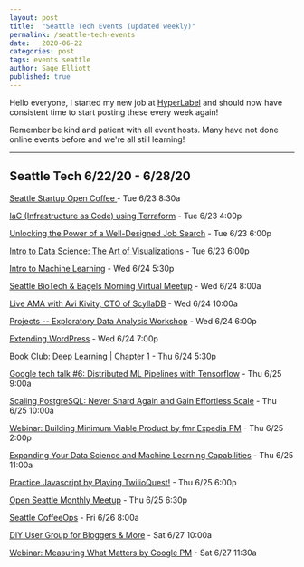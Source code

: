 ```yaml
---
layout: post
title:  "Seattle Tech Events (updated weekly)"
permalink: /seattle-tech-events
date:   2020-06-22
categories: post
tags: events seattle
author: Sage Elliott
published: true
---
```


Hello everyone, I started my new job at [HyperLabel](https://hyperlabel.com/)
and should now have consistent time to start posting these every week again!

Remember be kind and patient with all event hosts. Many have not done online events before and we're all still learning!

------- 

## Seattle Tech 6/22/20 - 6/28/20

[Seattle Startup Open Coffee ](https://www.meetup.com/Seattle-Startups-Open-Coffee/events/hzlpqrybcjbfc/) - Tue 6/23 8:30a

[IaC (Infrastructure as Code) using Terraform](https://www.meetup.com/A-I-Big-Data-Gurus-Seattle/events/wqqhsrybcjbfc/) - Tue 6/23 4:00p

[Unlocking the Power of a Well-Designed Job Search](https://www.meetup.com/Seattle-University-Web-Developers-Meetup/events/270203118/) - Tue 6/23 6:00p

[Intro to Data Science: The Art of Visualizations](https://www.meetup.com/Learn-to-Code-Thinkful-Seattle/events/270916484/) - Tue 6/23 6:00p

[Intro to Machine Learning](https://www.eventbrite.com/e/intro-to-machine-learning-tickets-108906722940) - Wed 6/24 5:30p

[Seattle BioTech & Bagels Morning Virtual Meetup](https://www.meetup.com/Seattle-BioTech-Bagels-Morning-Meetup/events/lrnxnrybcjbgc/) - Wed 6/24 8:00a

[Live AMA with Avi Kivity, CTO of ScyllaDB](https://www.meetup.com/seattle-data-geeks/events/271366823/) - Wed 6/24 10:00a

[Projects -- Exploratory Data Analysis Workshop](https://www.meetup.com/Seattle-WiDS-Meetup/events/sbnksrybcjbgc/) - Wed 6/24 6:00p

[Extending WordPress](https://www.meetup.com/Seattle-Web-App-Developers-Group/events/271379849/) - Wed 6/24 7:00p

[Book Club: Deep Learning | Chapter 1](https://www.meetup.com/Seattle-Deep-Learning/events/271086584/) - Thu 6/24 5:30p

[Google tech talk #6: Distributed ML Pipelines with Tensorflow](https://www.meetup.com/aittg-seattle/events/271156794/) - Thu 6/25 9:00a

[Scaling PostgreSQL: Never Shard Again and Gain Effortless Scale](https://www.meetup.com/Seattle-Postgres/events/271456650/) - Thu 6/25 10:00a

[Webinar: Building Minimum Viable Product by fmr Expedia PM](https://www.meetup.com/product-management-seattle/events/270889571/) - Thu 6/25 2:00p

[Expanding Your Data Science and Machine Learning Capabilities](https://www.dbta.com/Webinars/Details.aspx?EventID=1392&src=app1&mkt_tok=eyJpIjoiWlRrM04yWTFPRFZpTjJJMSIsInQiOiJDeXRvVStza09ka09iRlQxalhpak9la0oxSkVIOEFhbWpQSVIweityZWN5Yk51NytSbnNHV3FlaTRBaU5yU0NyMkNtclwvRVJSMExPZ0xnbUt4U2lMQUU1S2thc0NsV1wvNzV4WGR0eW1FVHBsbmwzUVwvYWpcLzJYVk9UbzdiOG1Da3EifQ%3D%3D) - Thu 6/25 11:00a

[Practice Javascript by Playing TwilioQuest!](https://www.meetup.com/free-code-camp-sea/events/271297543/) - Thu 6/25 6:00p

[Open Seattle Monthly Meetup](https://www.meetup.com/openseattle/events/bfjcrrybcjbhc/) - Thu 6/25 6:30p

[Seattle CoffeeOps](https://www.meetup.com/Seattle-CoffeeOps/events/nfnhsrybcjbjc/) - Fri 6/26 8:00a

[DIY User Group for Bloggers & More](https://www.meetup.com/SeattleWordPressMeetup/events/bjmzprybcjbkc/) - Sat 6/27 10:00a

[Webinar: Measuring What Matters by Google PM](https://www.meetup.com/product-management-seattle/events/271159967/) - Sat 6/27 11:30a

